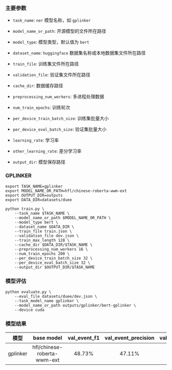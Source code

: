 ### 主要参数

+ `task_name`: `ner` 模型名称，如 `gplinker`


+ `model_name_or_path`: 开源模型的文件所在路径


+ `model_type`: 模型类型，默认值为 `bert`


+ `dataset_name`: `huggingface` 数据集名称或本地数据集文件所在路径


+ `train_file`: 训练集文件所在路径


+ `validation_file`: 验证集文件所在路径


+ `cache_dir`: 数据缓存路径


+ `preprocessing_num_workers`: 多进程处理数据


+ `num_train_epochs`: 训练轮次


+ `per_device_train_batch_size`: 训练集批量大小


+ `per_device_eval_batch_size`: 验证集批量大小


+ `learning_rate`: 学习率


+ `other_learning_rate`: 差分学习率


+ `output_dir`: 模型保存路径


### GPLINKER

```shell
export TASK_NAME=gplinker
export MODEL_NAME_OR_PATH=hfl/chinese-roberta-wwm-ext
export OUTPUT_DIR=outputs
export DATA_DIR=datasets/duee

python train.py \
    --task_name $TASK_NAME \
    --model_name_or_path $MODEL_NAME_OR_PATH \
    --model_type bert \
    --dataset_name $DATA_DIR \
    --train_file train.json \
    --validation_file dev.json \
    --train_max_length 128 \
    --cache_dir $DATA_DIR/$TASK_NAME \
    --preprocessing_num_workers 16 \
    --num_train_epochs 200 \
    --per_device_train_batch_size 32 \
    --per_device_eval_batch_size 32 \
    --output_dir $OUTPUT_DIR/$TASK_NAME
```


### 模型评估

```shell
python evaluate.py \
    --eval_file datasets/duee/dev.json \
    --task_model_name gplinker \
    --model_name_or_path outputs/gplinker/bert-gplinker \
    --device cuda
```

### 模型结果

|     模型     |          base model           |  val_event_f1  |  val_event_precision  |  val_event_recall  |  val_argument_f1  |  val_argument_precision  |  val_argument_recall  |
|:----------:|:-----------------------------:|:--------------:|:---------------------:|:------------------:|:-----------------:|:------------------------:|:---------------------:|
|  gplinker  |  hfl/chinese-roberta-wwm-ext  |     48.73%     |        47.11%         |       50.46%       |      73.37%       |          74.80%          |        72.93%         |

